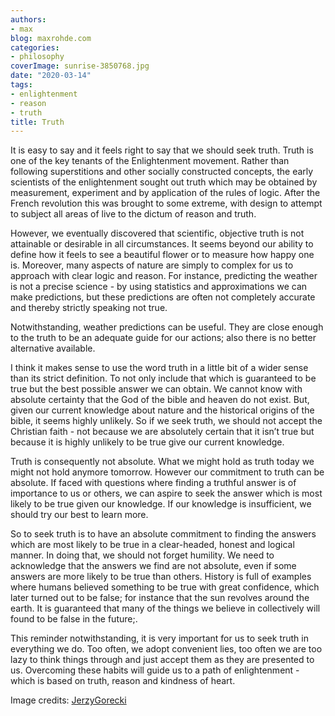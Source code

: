 ```yaml
---
authors:
- max
blog: maxrohde.com
categories:
- philosophy
coverImage: sunrise-3850768.jpg
date: "2020-03-14"
tags:
- enlightenment
- reason
- truth
title: Truth
---
```


It is easy to say and it feels right to say that we should seek truth. Truth is one of the key tenants of the Enlightenment movement. Rather than following superstitions and other socially constructed concepts, the early scientists of the enlightenment sought out truth which may be obtained by measurement, experiment and by application of the rules of logic. After the French revolution this was brought to some extreme, with design to attempt to subject all areas of live to the dictum of reason and truth.

However, we eventually discovered that scientific, objective truth is not attainable or desirable in all circumstances. It seems beyond our ability to define how it feels to see a beautiful flower or to measure how happy one is. Moreover, many aspects of nature are simply to complex for us to approach with clear logic and reason. For instance, predicting the weather is not a precise science - by using statistics and approximations we can make predictions, but these predictions are often not completely accurate and thereby strictly speaking not true.

Notwithstanding, weather predictions can be useful. They are close enough to the truth to be an adequate guide for our actions; also there is no better alternative available.

I think it makes sense to use the word truth in a little bit of a wider sense than its strict definition. To not only include that which is guaranteed to be true but the best possible answer we can obtain. We cannot know with absolute certainty that the God of the bible and heaven do not exist. But, given our current knowledge about nature and the historical origins of the bible, it seems highly unlikely. So if we seek truth, we should not accept the Christian faith - not because we are absolutely certain that it isn’t true but because it is highly unlikely to be true give our current knowledge.

Truth is consequently not absolute. What we might hold as truth today we might not hold anymore tomorrow. However our commitment to truth can be absolute. If faced with questions where finding a truthful answer is of importance to us or others, we can aspire to seek the answer which is most likely to be true given our knowledge. If our knowledge is insufficient, we should try our best to learn more.

So to seek truth is to have an absolute commitment to finding the answers which are most likely to be true in a clear-headed, honest and logical manner. In doing that, we should not forget humility. We need to acknowledge that the answers we find are not absolute, even if some answers are more likely to be true than others. History is full of examples where humans believed something to be true with great confidence, which later turned out to be false; for instance that the sun revolves around the earth. It is guaranteed that many of the things we believe in collectively will found to be false in the future;.

This reminder notwithstanding, it is very important for us to seek truth in everything we do. Too often, we adopt convenient lies, too often we are too lazy to think things through and just accept them as they are presented to us. Overcoming these habits will guide us to a path of enlightenment - which is based on truth, reason and kindness of heart.

Image credits: [JerzyGorecki](https://pixabay.com/users/JerzyGorecki-2233926/)
